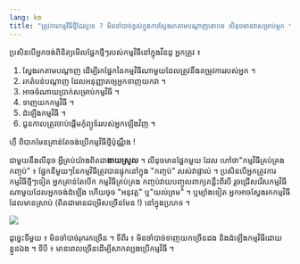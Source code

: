 ```yaml
---
lang: km
title: "ត្រូវ​ការ​កម្មវិធី​ថ្មី​​ដែរឬទេ ? មិន​ចាំ​បាច់​ខ្វល់​ក្នុងកា​រ​​ស្វែង​រក​តាម​​បណ្តាញ​​នោះ​ទេ​ លីនុច​មាន​​​វា​​សម្រាប់​អ្នក​ ។"
---
```


ប្រសិន​បើ​អ្នក​ចង់​​ពិនិត្យ​មើល​ផ្នែក​ថ្មី​​ៗ​របស់​កម្មវិធី​នៅ​ក្នុង​វីនដូ អ្នក​​ត្រូវ ៖

<ol>
<li>ស្វែង​រក​​តាម​បណ្តាញ​ ដើម្បី​រក​ផ្នែក​នៃ​កម្មវិធី​ណា​មួយ​ដែល​ត្រូវ​នឹង​តម្រូវ​ការ​របស់​អ្នក​ ។</li>
<li>រក​តំបន់​បណ្តាញ​ ដែល​អនុញ្ញាត​ឲ្យ​អ្នក​ទាញ​យក​វា​ ។</li>
<li>អាច​​ចំណាយ​ប្រាក់​​សម្រាប់​កម្មវិធី ។</li>
<li>​ទាញ​យក​កម្មវិធី​ ។</li>
<li>ដំឡើង​កម្មវិធី​ ។</li>
<li>ជួន​កាល​ត្រូវ​ចាប់​ផ្តើម​កុំព្យូទ័រ​របស់​អ្នក​ឡើង​វិញ​ ។</li>
</ol>

ហ៊ឹ ពិបាក​មែន​​គ្រាន់​តែ​ចង់​ប្រើ​​កម្មវិធី​ថ្មី​ប៉ុណ្ណឹង ​!

ជា​មួយ​នឹង​លីនុច​ អ្វី​គ្រប់​យ៉ាង​ពិត​​ជា​<b>ងាយស្រួល</b> ។ លីនុច​មាន​ផ្នែក​មួយ ​ដែល​ 
ហៅ​ថា​ "កម្មវិធី​គ្រប់​គ្រង​កញ្ចប់​" ៖ ផ្នែក​នីមួយ​ៗ​នៃ​កម្មវិធី​ត្រូវ​បាន​ផ្ទុក​នៅ​ក្នុង​ 
 "កញ្ចប់​​" របស់​វា​ផ្ទាល់​ ។ ប្រសិន​បើ​អ្នក​ត្រូវ​ការ​កម្មវិធី​ថ្មី​ៗ​ទៀត​ អ្នក​គ្រាន់​តែ​បើក​ កម្មវិធី​គ្រប់​គ្រង​ 
កញ្ចប់​ វាយ​បញ្ចូល​ពាក្យ​គន្លឹះ​ពីរ​បី​​ រួច​ជ្រើស​រើស​​កម្មវិធី​ណា​មួយ​ដែល​អ្នក​ចង់​ដំឡើង​ 
ហើយ​ចុច​ "អនុវត្ត​" ឬ"យល់​ព្រម​" ។ ឬ​ម្យ៉ាង​ទៀត អ្នក​អាច​ស្វែង​រក​កម្មវិធី​ដែល​មាន​ស្រាប់​ 
(ពិត​ជា​មាន​ជម្រើស​ច្រើន​មែន ​!) នៅ​ក្នុង​ប្រភេទ​ ។

<img src="Images/synaptic.png" />

ដូច្នេះ​ទី​មួយ​ ៖ មិន​ចាំ​បាច់រុក​រក​ច្រើន​ ។ ទី​ពីរ​ ៖ មិន​ចាំ​បាច់​ទាញ​យក​ច្រើន​ដង និង​ដំឡើង​ 
កម្មវិធី​ដោយ​ខ្លួនឯង​ ។ ទី​បី ៖ មាន​ពេល​ច្រើន​ដើម្បី​សាក​ល្បង​ប្រើ​កម្មវិធី ។





